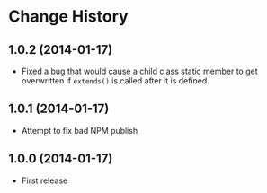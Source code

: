 # Change History

## 1.0.2 (2014-01-17)

* Fixed a bug that would cause a child class static member to get
 overwritten if `extends()` is called after it is defined.

## 1.0.1 (2014-01-17)

* Attempt to fix bad NPM publish

## 1.0.0 (2014-01-17)

* First release

